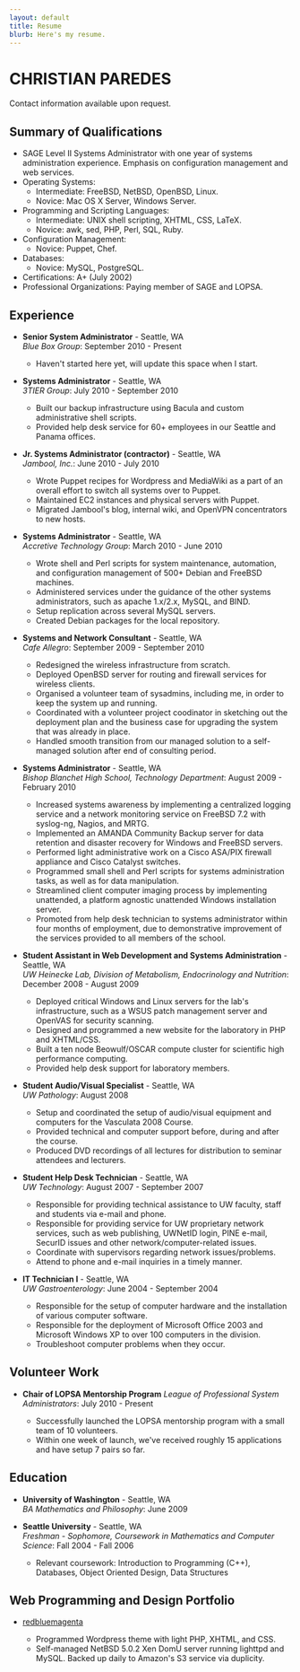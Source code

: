 ```yaml
---
layout: default
title: Resume
blurb: Here's my resume.
---
```


CHRISTIAN PAREDES
=================

Contact information available upon request.

Summary of Qualifications
-------------------------

* SAGE Level II Systems Administrator with one year of systems administration experience. Emphasis on configuration management and web services.
* Operating Systems:
	- Intermediate: FreeBSD, NetBSD, OpenBSD, Linux.
	- Novice: Mac OS X Server, Windows Server.
* Programming and Scripting Languages: 
	- Intermediate: UNIX shell scripting, XHTML, CSS, LaTeX.
	- Novice: awk, sed, PHP, Perl, SQL, Ruby.
* Configuration Management:
	- Novice: Puppet, Chef.
* Databases:
	- Novice: MySQL, PostgreSQL.
* Certifications: A+ (July 2002)
* Professional Organizations: Paying member of SAGE and LOPSA.

Experience
----------

*   **Senior System Administrator** - Seattle, WA  
    *Blue Box Group*: September 2010 - Present

	- Haven't started here yet, will update this space when I start.

*   **Systems Administrator** - Seattle, WA  
    *3TIER Group*: July 2010 - September 2010

	- Built our backup infrastructure using Bacula and custom administrative shell scripts.
	- Provided help desk service for 60+ employees in our Seattle and Panama offices.

*   **Jr. Systems Administrator (contractor)** - Seattle, WA  
    *Jambool, Inc.*: June 2010 - July 2010

	- Wrote Puppet recipes for Wordpress and MediaWiki as a part of an overall effort to
	  switch all systems over to Puppet.
	- Maintained EC2 instances and physical servers with Puppet.
	- Migrated Jambool's blog, internal wiki, and OpenVPN concentrators to new hosts.

*   **Systems Administrator** - Seattle, WA  
    *Accretive Technology Group*: March 2010 - June 2010

	- Wrote shell and Perl scripts for system maintenance, automation, and configuration
	  management of 500+ Debian and FreeBSD machines.
	- Administered services under the guidance of the other systems administrators, such as
	  apache 1.x/2.x, MySQL, and BIND.
	- Setup replication across several MySQL servers.
	- Created Debian packages for the local repository.

*   **Systems and Network Consultant** - Seattle, WA  
    *Cafe Allegro*: September 2009 - September 2010

	- Redesigned the wireless infrastructure from scratch.
	- Deployed OpenBSD server for routing and firewall services for wireless clients.
	- Organised a volunteer team of sysadmins, including me, in order to keep the system up and running.
	- Coordinated with a volunteer project coodinator in sketching out the deployment plan and the
	  business case for upgrading the system that was already in place.
	- Handled smooth transition from our managed solution to a self-managed solution after end
	  of consulting period.

*   **Systems Administrator** - Seattle, WA  
    *Bishop Blanchet High School, Technology Department*: August 2009 - February 2010

	- Increased systems awareness by implementing a centralized logging service and a network monitoring
	  service on FreeBSD 7.2 with syslog-ng, Nagios, and MRTG.
	- Implemented an AMANDA Community Backup server for data retention and disaster recovery for
	  Windows and FreeBSD servers.
	- Performed light administrative work on a Cisco ASA/PIX firewall appliance and Cisco Catalyst switches.
	- Programmed small shell and Perl scripts for systems administration tasks, as well as for data manipulation.
	- Streamlined client computer imaging process by implementing unattended, a platform agnostic unattended
	  Windows installation server.
	- Promoted from help desk technician to systems administrator within four months of employment, due to
	  demonstrative improvement of the services provided to all members of the school.

*   **Student Assistant in Web Development and Systems Administration** - Seattle, WA  
    *UW Heinecke Lab, Division of Metabolism, Endocrinology and Nutrition*: December 2008 - August 2009

	- Deployed critical Windows and Linux servers for the lab's infrastructure, such as a WSUS patch
	  management server and OpenVAS for security scanning.
	- Designed and programmed a new website for the laboratory in PHP and XHTML/CSS.
	- Built a ten node Beowulf/OSCAR compute cluster for scientific high performance computing.
	- Provided help desk support for laboratory members.

*   **Student Audio/Visual Specialist** - Seattle, WA  
    *UW Pathology*: August 2008

	- Setup and coordinated the setup of audio/visual equipment and computers for the Vasculata 2008 Course.
	- Provided technical and computer support before, during and after the course.
	- Produced DVD recordings of all lectures for distribution to seminar attendees and lecturers.

*   **Student Help Desk Technician** - Seattle, WA  
    *UW Technology*: August 2007 - September 2007

	- Responsible for providing technical assistance to UW faculty, staff and students via e-mail and phone.
	- Responsible for providing service for UW proprietary network services, such as web publishing, UWNetID
	  login, PINE e-mail, SecurID issues and other network/computer-related issues.
	- Coordinate with supervisors regarding network issues/problems.
	- Attend to phone and e-mail inquiries in a timely manner.

*   **IT Technician I** - Seattle, WA  
    *UW Gastroenterology*: June 2004 - September 2004

	- Responsible for the setup of computer hardware and the installation of various computer software.
	- Responsible for the deployment of Microsoft Office 2003 and Microsoft Windows XP to over 100 computers
	  in the division.
	- Troubleshoot computer problems when they occur.

Volunteer Work
--------------

*   **Chair of LOPSA Mentorship Program**
    *League of Professional System Administrators*: July 2010 - Present

	- Successfully launched the LOPSA mentorship program with a small team of 10 volunteers.
	- Within one week of launch, we've received roughly 15 applications and have setup 7 pairs so far.

Education
---------

*   **University of Washington** - Seattle, WA  
    *BA Mathematics and Philosophy*: June 2009

*   **Seattle University** - Seattle, WA  
    *Freshman - Sophomore, Coursework in Mathematics and Computer Science*: Fall 2004 - Fall 2006

	- Relevant coursework: Introduction to Programming (C++), Databases, Object Oriented Design, Data Structures


Web Programming and Design Portfolio
------------------------------------

* [redbluemagenta][rbm]

	- Programmed Wordpress theme with light PHP, XHTML, and CSS.
	- Self-managed NetBSD 5.0.2 Xen DomU server running lighttpd and MySQL.  Backed up daily to Amazon's S3
	  service via duplicity.

[rbm]: http://redbluemagenta.com
